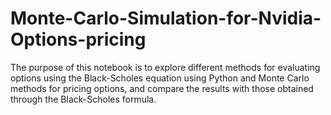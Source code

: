 # Monte-Carlo-Simulation-for-Nvidia-Options-pricing
The purpose of this notebook is to explore different methods for evaluating options using the  Black-Scholes equation using Python and Monte Carlo methods for  pricing  options, and compare the results with those obtained through the Black-Scholes formula.
